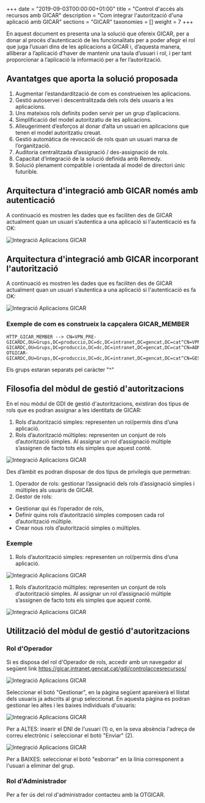 +++
date        = "2019-09-03T00:00:00+01:00"
title       = "Control d'accés als recursos amb GICAR"
description = "Com integrar l'autorització d'una aplicació amb GICAR"
sections    = "GICAR"
taxonomies  = []
weight 		= 7
+++


En aquest document es presenta una la solució que ofereix GICAR, per a donar al procés d’autenticació de les funcionalitats per a poder afegir el rol que juga l’usuari dins de les aplicacions a GICAR i, d’aquesta manera, alliberar a l’aplicació d’haver de mantenir una taula d’usuari i rol, i per tant proporcionar a l’aplicació la informació per a fer l’autorització.

## Avantatges que aporta la solució proposada

1. Augmentar l’estandardització de com es construeixen les aplicacions.
2. Gestió autoservei i descentralitzada dels rols dels usuaris a les aplicacions.
3. Uns mateixos rols definits poden servir per un grup d’aplicacions.
4. Simplificació del model autoritzatiu de les aplicacions.
5. Alleugeriment d’esforços al donar d’alta un usuari en aplicacions que tenen el model autoritzatiu creuat.
6. Gestió automàtica de revocació de rols quan un usuari marxa de l’organització.
7. Auditoria centralitzada d’assignació / des-assignació de rols.
8. Capacitat d’integració de la solució definida amb Remedy.
9. Solució plenament compatible i orientada al model de directori únic futurible.

## Arquitectura d'integració amb GICAR només amb autenticació

A continuació es mostren les dades que es faciliten des de GICAR actualment quan un usuari s’autentica a una aplicació si l'autenticació es fa OK:

![Integració Aplicacions GICAR](/related/gicar/autoritzacio-previa.png)

## Arquitectura d'integració amb GICAR incorporant l'autorització

A continuació es mostren les dades que es faciliten des de GICAR actualment quan un usuari s’autentica a una aplicació si l'autenticació es fa OK:

![Integració Aplicacions GICAR](/related/gicar/autoritzacio-final.png)

### Exemple de com es construeix la capçalera GICAR_MEMBER 


	HTTP_GICAR_MEMBER --> CN=VPN_PRE-GICARDC,OU=Grups,DC=produccio,DC=dc,DC=intranet,DC=gencat,DC=cat^CN=VPN_GENERIC-GICARDC,OU=Grups,DC=produccio,DC=dc,DC=intranet,DC=gencat,DC=cat^CN=ADMIN-OTGICAR-GICARDC,OU=Grups,DC=produccio,DC=dc,DC=intranet,DC=gencat,DC=cat^CN=GESNUS_N3_Escriptura,OU=GESNUS,OU=Grups,DC=produccio,DC=dc,DC=intranet,DC=gencat,DC=cat^CN=VPN_GENERIC,OU=VPN,OU=Grups,DC=produccio,DC=dc,DC=intranet,DC=gencat,DC=cat^CN=Usuaris_ColectiuT3,OU=Grups,DC=produccio,DC=dc,DC=intranet,DC=gencat,DC=cat

Els grups estaran separats pel caràcter "^"

## Filosofia del mòdul de gestió d'autoritzacions

En el nou mòdul de GDI de gestió d'autoritzacions, existiran dos tipus de rols que es podran assignar a les identitats de GICAR:

1. Rols d’autorització simples: representen un rol/permís dins d’una aplicació.
1. Rols d’autorització múltiples: representen un conjunt de rols d’autorització simples. Al assignar un rol d’assignació múltiple s’assignen de facto tots els simples que aquest conté.

![Integració Aplicacions GICAR](/related/gicar/autoritzacio-tipusrols.PNG)

Des d’àmbit es podran disposar de dos tipus de privilegis que permetran:

1. Operador de rols: gestionar l’assignació dels rols d’assignació simples i múltiples als usuaris de GICAR.
1. Gestor de rols: 
- Gestionar qui és l’operador de rols, 
- Definir quins rols d’autorització simples composen cada rol d’autorització múltiple. 
- Crear nous rols d’autorització simples o múltiples.

### Exemple

1. Rols d’autorització simples: representen un rol/permís dins d’una aplicació.

![Integració Aplicacions GICAR](/related/gicar/autoritzacio-ex1.png)

1. Rols d’autorització múltiples: representen un conjunt de rols d’autorització simples. Al assignar un rol d’assignació múltiple s’assignen de facto tots els simples que aquest conté.

![Integració Aplicacions GICAR](/related/gicar/autoritzacio-ex2.png)

## Utilització del mòdul de gestió d'autoritzacions

### Rol d'Operador

Si es disposa del rol d'Operador de rols, accedir amb un navegador al següent link https://gicar.intranet.gencat.cat/gdi/controlaccesrecursos/

![Integració Aplicacions GICAR](/related/gicar/autoritzacio-md1.png)

Seleccionar el botó "Gestionar", en la pàgina següent apareixerà el llistat dels usuaris ja adscrits al grup seleccionat. 
En aquesta pàgina es podran gestionar les altes i les baixes individuals d'usuaris:

![Integració Aplicacions GICAR](/related/gicar/autoritzacio-md2.png)

Per a ALTES: inserir el DNI de l'usuari  (1) o, en la seva absència l'adreça de correu electrònic i seleccionar el botó "Enviar" (2).

![Integració Aplicacions GICAR](/related/gicar/autoritzacio-md3.png)

Per a BAIXES: seleccionar el botó "esborrar" en la línia corresponent a l'usuari a eliminar del grup.

### Rol d'Administrador

Per a fer ús del rol d'administrador contacteu amb la OTGICAR.



